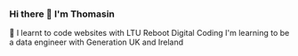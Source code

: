 ### Hi there 👋 I'm Thomasin

🌱 I learnt to code websites with LTU Reboot Digital Coding
I'm learning to be a data engineer with Generation UK and Ireland
